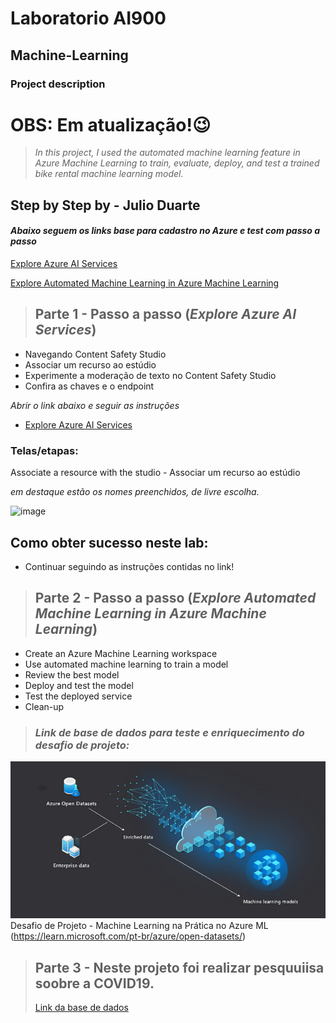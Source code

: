 # Laboratorio AI900 
## Machine-Learning

### Project description

# OBS: Em atualização!😉

> *In this project, I used the automated machine learning feature in Azure Machine Learning to train, evaluate,
> deploy, and test a trained bike rental machine learning model.*
## Step by Step by - Julio Duarte

#### *Abaixo seguem os links base para cadastro no Azure e test com passo a passo*
[Explore Azure AI Services](https://microsoftlearning.github.io/mslearn-ai-fundamentals/Instructions/Labs/02-content-safety.html)

[Explore Automated Machine Learning in Azure Machine Learning](https://microsoftlearning.github.io/mslearn-ai-fundamentals/Instructions/Labs/01-machine-learning.html)

> ## Parte 1 - Passo a passo (***Explore Azure AI Services***)
- Navegando Content Safety Studio
- Associar um recurso ao estúdio
- Experimente a moderação de texto no Content Safety Studio
- Confira as chaves e o endpoint

*Abrir o link abaixo e seguir as instruções*
- [Explore Azure AI Services](https://microsoftlearning.github.io/mslearn-ai-fundamentals/Instructions/Labs/02-content-safety.html)

### Telas/etapas:
Associate a resource with the studio - Associar um recurso ao estúdio

*em destaque estão os nomes preenchidos, de livre escolha.*

![image](https://github.com/sezarprog/-LaboratorioAI900-Machine-Learning/assets/153564526/e120e2f5-a6de-4409-99d4-eb4b8f884559)

## Como obter sucesso neste lab:
- Continuar seguindo as instruções contidas no link!

> ## Parte 2 - Passo a passo (***Explore Automated Machine Learning in Azure Machine Learning***)
- Create an Azure Machine Learning workspace
- Use automated machine learning to train a model
- Review the best model
- Deploy and test the model
- Test the deployed service
- Clean-up

> ### *Link de base de dados para teste e enriquecimento do desafio de projeto:*
![image](https://github.com/sezarprog/-LaboratorioAI900-Machine-Learning/blob/main/telas/Captura%20de%20tela%202024-03-06%20224638.png?raw=true) 
Desafio de Projeto - Machine Learning na Prática no Azure ML
(https://learn.microsoft.com/pt-br/azure/open-datasets/)

> ## Parte 3 - Neste projeto foi realizar pesquuiisa soobre a COVID19.
> [Link da base de dados](https://pandemicdatalake.blob.core.windows.net/public/curated/covid-19/bing_covid-19_data/latest/bing_covid-19_data.csv)
> 
